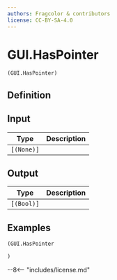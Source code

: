 ```yaml
---
authors: Fragcolor & contributors
license: CC-BY-SA-4.0
---
```



# GUI.HasPointer

```clojure
(GUI.HasPointer)
```


## Definition




## Input

| Type | Description |
|------|-------------|
| `[(None)]` |  |


## Output

| Type | Description |
|------|-------------|
| `[(Bool)]` |  |


## Examples

```clojure
(GUI.HasPointer

)
```


--8<-- "includes/license.md"
